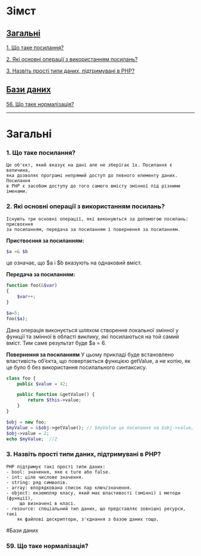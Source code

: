 # Зімст

## [Загальні](#Зміст)

[1. Що таке посилання?](#1.-Що-таке-посилання?)

[2. Які основні операції з використанням посилань?](#2.-Які-основні-операції-з-використанням-посилань?)

[3. Назвіть прості типи даних, підтримувані в РНР?](#3.-Назвіть-прості-типи-даних,-підтримувані-в-PНР?)

## [Бази даних](#Бази-даних)

[56. Що таке нормалізація?](#59.-Що-таке-нормалізація?)

---

# Загальні

### **1. Що таке посилання?**

    Це об'єкт, який вказує на дані але не зберігає їх. Посилання є величина,
    яка дозволяє програмі непрямий доступ до певного елементу даних. Посилання
    в PHP є засобом доступу до того самого вмісту змінної під різними іменами.

### **2. Які основні операції з використанням посилань?**

    Існують три основні операції, які виконуються за допомогою посилань: присвоєння
    за посиланням, передача за посиланням і повернення за посиланням.

**Приствоєння за посиланням:**
```php
$a =& $b
```
це означає, що \$a і $b вказують на однаковий вміст.

**Передача за посиланням:**
```php
function foo(&$var)
{
    $var++;
}

$a=5;
foo($a);
```
Дана операція виконується шляхом створення локальної змінної у функції та змінної в області виклику, які посилаються на той самий вміст. Тим саме результат буде \$a = 6.

**Повернення за посиланням**
У цьому прикладі буде встановлено властивість об’єкта, що повертається функцією getValue, а не копію, як це було б без використання посилального синтаксису.
```php
class foo {
    public $value = 42;

    public function &getValue() {
        return $this->value;
    }
}

$obj = new foo;
$myValue = &$obj->getValue(); // $myValue це посилання на $obj->value, що дорівнює 42.
$obj->value = 2;
echo $myValue;  //2
```
### **3. Назвіть прості типи даних, підтримувані в РНР?**
    PHP підтримує такі прості типи даних:
    - bool: значення, яке є ture або false.
    - int: ціле числове значення.
    - string: ряд символів.
    - array: впорядкована список пар ключ/значення.
    - object: eкземпляр класу, який має властивості (змінні) і методи (функції),
         що визначені в класі.
    - resource: cпеціальний тип даних, що представляє зовнішні ресурси, такі 
        як файлові дескриптори, з'єднання з базою даних тощо.

#Бази даних
### **59. Що таке нормалізація?**
